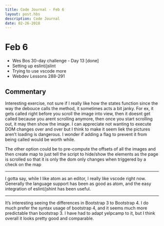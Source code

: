 ```yaml
---
title: Code Journal - Feb 6
layout: post.hbs
description: Code Journal
date: 02-26-2018
---
```

# Feb 6

- Wes Bos 30-day challenge - Day 13 [done]
- Setting up eslint/jslint
- Trying to use vscode more
- Webdev Lessons 288-291

## Commentary

Interesting exercise, not sure if I really like how the states function since the way the debouce calls the method, it sometimes acts a bit janky.  For ex, it gets called right before you scroll the image into view, then it doesnt get called because you arent scrolling anymore, then once you start scrolling out, it may then show the image.  I can appreciate not wanting to execute DOM changes over and over but I think to make it seem liek the pictures aren’t loading is dangerous.  I wonder if adding a flag to prevent it from being called would be worth while.

The other option could be to pre-compute the offsets of all the images and then create map to just tell the script to hide/show the elements as the page is scrolled so that it is only the dom only changes when triggered by a check on the map

---

I gotta say, while I like atom as an editor, I really like vscode right now.  Generally the language support has been as good as atom, and the easy integration of eslint/jshint has been useful.

---

It’s interesting seeing the differences in Bootstrap 3 to Bootstrap 4.  I do much prefer the syntax usage of bootstrap 4, and it seems much more predictable than bootstrap 3.   I have had to adapt yelpcamp to it, but I think overall it looks pretty good and comparable.